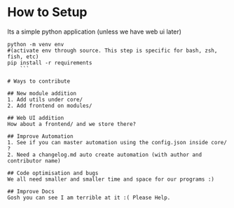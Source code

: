 # How to Setup

Its a simple python application (unless we have web ui later)
```
python -m venv env
#(activate env through source. This step is specific for bash, zsh, fish, etc)
pip install -r requirements
	```

# Ways to contribute

## New module addition
1. Add utils under core/
2. Add frontend on modules/

## Web UI addition
How about a frontend/ and we store there?

## Improve Automation
1. See if you can master automation using the config.json inside core/ ?
2. Need a changelog.md auto create automation (with author and contributor name)

## Code optimisation and bugs
We all need smaller and smaller time and space for our programs :)

## Improve Docs
Gosh you can see I am terrible at it :( Please Help.

